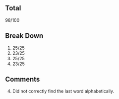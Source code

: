 ## Total ##
98/100

## Break Down ##
1. 25/25
2. 23/25
3. 25/25
4. 23/25

## Comments ##
4. Did not correctly find the last word alphabetically.
